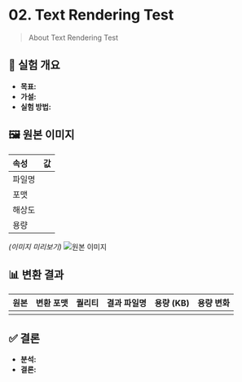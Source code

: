 # 02. Text Rendering Test

> About Text Rendering Test

## 🔬 실험 개요

- **목표:**
- **가설:**
- **실험 방법:**

## 🖼️ 원본 이미지

| 속성   | 값  |
| :----- | :-- |
| 파일명 |     |
| 포맷   |     |
| 해상도 |     |
| 용량   |     |

_(이미지 미리보기)_
![원본 이미지](./image/original.png)

## 📊 변환 결과

| 원본 | 변환 포맷 | 퀄리티 | 결과 파일명 | 용량 (KB) | 용량 변화 |
| :--- | :-------- | :----- | :---------- | :-------- | :-------- |
|      |           |        |             |           |           |

## ✅ 결론

- **분석:**
- **결론:**
